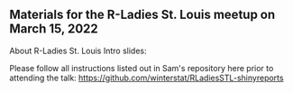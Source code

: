 ## Materials for the R-Ladies St. Louis meetup on March 15, 2022

About R-Ladies St. Louis Intro slides:

Please follow all instructions listed out in Sam's repository here prior to attending the talk: https://github.com/winterstat/RLadiesSTL-shinyreports
